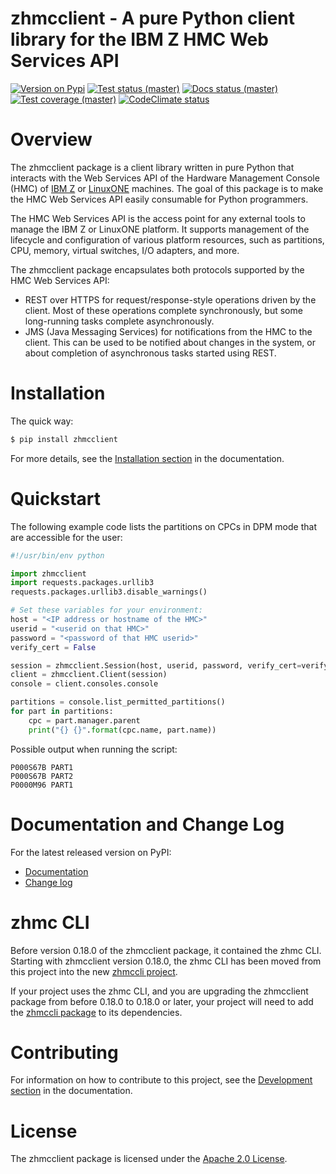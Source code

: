 # zhmcclient - A pure Python client library for the IBM Z HMC Web Services API

[![Version on Pypi](https://img.shields.io/pypi/v/zhmcclient.svg)](https://pypi.python.org/pypi/zhmcclient/)
[![Test status (master)](https://github.com/zhmcclient/python-zhmcclient/actions/workflows/test.yml/badge.svg?branch=master)](https://github.com/zhmcclient/python-zhmcclient/actions/workflows/test.yml?query=branch%3Amaster)
[![Docs status (master)](https://readthedocs.org/projects/python-zhmcclient/badge/?version=latest)](https://readthedocs.org/projects/python-zhmcclient/builds/)
[![Test coverage (master)](https://coveralls.io/repos/github/zhmcclient/python-zhmcclient/badge.svg?branch=master)](https://coveralls.io/github/zhmcclient/python-zhmcclient?branch=master)
[![CodeClimate status](https://codeclimate.com/github/zhmcclient/python-zhmcclient/badges/gpa.svg)](https://codeclimate.com/github/zhmcclient/python-zhmcclient)

# Overview

The zhmcclient package is a client library written in pure Python that
interacts with the Web Services API of the Hardware Management Console
(HMC) of [IBM Z](http://www.ibm.com/systems/z/) or
[LinuxONE](http://www.ibm.com/systems/linuxone/) machines. The goal of
this package is to make the HMC Web Services API easily consumable for
Python programmers.

The HMC Web Services API is the access point for any external tools to
manage the IBM Z or LinuxONE platform. It supports management of the
lifecycle and configuration of various platform resources, such as
partitions, CPU, memory, virtual switches, I/O adapters, and more.

The zhmcclient package encapsulates both protocols supported by the HMC
Web Services API:

- REST over HTTPS for request/response-style operations driven by the
  client. Most of these operations complete synchronously, but some
  long-running tasks complete asynchronously.
- JMS (Java Messaging Services) for notifications from the HMC to the
  client. This can be used to be notified about changes in the system,
  or about completion of asynchronous tasks started using REST.

# Installation

The quick way:

``` bash
$ pip install zhmcclient
```

For more details, see the
[Installation section](http://python-zhmcclient.readthedocs.io/en/master/intro.html#installation)
in the documentation.

# Quickstart

The following example code lists the partitions on CPCs in DPM mode that
are accessible for the user:

``` python
#!/usr/bin/env python

import zhmcclient
import requests.packages.urllib3
requests.packages.urllib3.disable_warnings()

# Set these variables for your environment:
host = "<IP address or hostname of the HMC>"
userid = "<userid on that HMC>"
password = "<password of that HMC userid>"
verify_cert = False

session = zhmcclient.Session(host, userid, password, verify_cert=verify_cert)
client = zhmcclient.Client(session)
console = client.consoles.console

partitions = console.list_permitted_partitions()
for part in partitions:
    cpc = part.manager.parent
    print("{} {}".format(cpc.name, part.name))
```

Possible output when running the script:

``` text
P000S67B PART1
P000S67B PART2
P0000M96 PART1
```

# Documentation and Change Log

For the latest released version on PyPI:

-   [Documentation](http://python-zhmcclient.readthedocs.io)
-   [Change
    log](http://python-zhmcclient.readthedocs.io/en/master/changes.html)

# zhmc CLI

Before version 0.18.0 of the zhmcclient package, it contained the zhmc
CLI. Starting with zhmcclient version 0.18.0, the zhmc CLI has been
moved from this project into the new
[zhmccli project](https://github.com/zhmcclient/zhmccli).

If your project uses the zhmc CLI, and you are upgrading the zhmcclient
package from before 0.18.0 to 0.18.0 or later, your project will need to
add the [zhmccli package](https://pypi.python.org/pypi/zhmccli) to its
dependencies.

# Contributing

For information on how to contribute to this project, see the
[Development section](http://python-zhmcclient.readthedocs.io/en/master/development.html)
in the documentation.

# License

The zhmcclient package is licensed under the
[Apache 2.0 License](https://github.com/zhmcclient/python-zhmcclient/tree/master/LICENSE).
